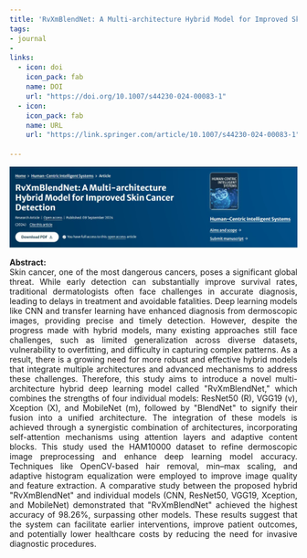 ```yaml
---
title: 'RvXmBlendNet: A Multi-architecture Hybrid Model for Improved Skin Cancer Detection'
tags:
- journal
- 
links:
  - icon: doi
    icon_pack: fab
    name: DOI
    url: "https://doi.org/10.1007/s44230-024-00083-1"
  - icon:
    icon_pack: fab
    name: URL
    url: "https://link.springer.com/article/10.1007/s44230-024-00083-1"

---
```


<p align="center">
<img src="https://github.com/thlavlu/Publications/blob/main/test.jpg"/>
</p>
<strong>Abstract: </strong>
<div style="text-align: justify">Skin cancer, one of the most dangerous cancers, poses a significant global threat. While early detection can substantially improve survival rates, traditional dermatologists often face challenges in accurate diagnosis, leading to delays in treatment and avoidable fatalities. Deep learning models like CNN and transfer learning have enhanced diagnosis from dermoscopic images, providing precise and timely detection. However, despite the progress made with hybrid models, many existing approaches still face challenges, such as limited generalization across diverse datasets, vulnerability to overfitting, and difficulty in capturing complex patterns. As a result, there is a growing need for more robust and effective hybrid models that integrate multiple architectures and advanced mechanisms to address these challenges. Therefore, this study aims to introduce a novel multi-architecture hybrid deep learning model called "RvXmBlendNet," which combines the strengths of four individual models: ResNet50 (R), VGG19 (v), Xception (X), and MobileNet (m), followed by "BlendNet" to signify their fusion into a unified architecture. The integration of these models is achieved through a synergistic combination of architectures, incorporating self-attention mechanisms using attention layers and adaptive content blocks. This study used the HAM10000 dataset to refine dermoscopic image preprocessing and enhance deep learning model accuracy. Techniques like OpenCV-based hair removal, min–max scaling, and adaptive histogram equalization were employed to improve image quality and feature extraction. A comparative study between the proposed hybrid "RvXmBlendNet" and individual models (CNN, ResNet50, VGG19, Xception, and MobileNet) demonstrated that "RvXmBlendNet" achieved the highest accuracy of 98.26%, surpassing other models. These results suggest that the system can facilitate earlier interventions, improve patient outcomes, and potentially lower healthcare costs by reducing the need for invasive diagnostic procedures.</div>